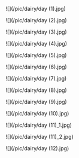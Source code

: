 ![](/pic/dairy/day (1).jpg)

![](/pic/dairy/day (2).jpg)

![](/pic/dairy/day (3).jpg)

![](/pic/dairy/day (4).jpg)

![](/pic/dairy/day (5).jpg)

![](/pic/dairy/day (6).jpg)

![](/pic/dairy/day (7).jpg)

![](/pic/dairy/day (8).jpg)

![](/pic/dairy/day (9).jpg)

![](/pic/dairy/day (10).jpg)

![](/pic/dairy/day (11)_1.jpg)

![](/pic/dairy/day (11)_2.jpg)

![](/pic/dairy/day (12).jpg)
